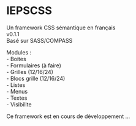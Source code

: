 IEPSCSS
=======

Un framework CSS sémantique en français   
v0.1.1   
Basé sur SASS/COMPASS   

Modules :   
    - Boites   
    - Formulaires (à faire)   
    - Grilles (12/16/24)   
    - Blocs grille (12/16/24)   
    - Listes   
    - Menus   
    - Textes   
    - Visibilite   

Ce framework est en cours de développement ...
